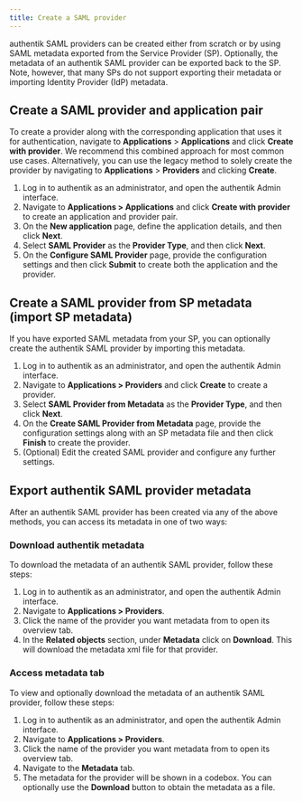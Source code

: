 ```yaml
---
title: Create a SAML provider
---
```


authentik SAML providers can be created either from scratch or by using SAML metadata exported from the Service Provider (SP). Optionally, the metadata of an authentik SAML provider can be exported back to the SP. Note, however, that many SPs do not support exporting their metadata or importing Identity Provider (IdP) metadata.

## Create a SAML provider and application pair

To create a provider along with the corresponding application that uses it for authentication, navigate to **Applications** > **Applications** and click **Create with provider**. We recommend this combined approach for most common use cases. Alternatively, you can use the legacy method to solely create the provider by navigating to **Applications** > **Providers** and clicking **Create**.

1. Log in to authentik as an administrator, and open the authentik Admin interface.
2. Navigate to **Applications > Applications** and click **Create with provider** to create an application and provider pair.
3. On the **New application** page, define the application details, and then click **Next**.
4. Select **SAML Provider** as the **Provider Type**, and then click **Next**.
5. On the **Configure SAML Provider** page, provide the configuration settings and then click **Submit** to create both the application and the provider.

## Create a SAML provider from SP metadata (import SP metadata)

If you have exported SAML metadata from your SP, you can optionally create the authentik SAML provider by importing this metadata.

1. Log in to authentik as an administrator, and open the authentik Admin interface.
2. Navigate to **Applications > Providers** and click **Create** to create a provider.
3. Select **SAML Provider from Metadata** as the **Provider Type**, and then click **Next**.
4. On the **Create SAML Provider from Metadata** page, provide the configuration settings along with an SP metadata file and then click **Finish** to create the provider.
5. (Optional) Edit the created SAML provider and configure any further settings.

## Export authentik SAML provider metadata

After an authentik SAML provider has been created via any of the above methods, you can access its metadata in one of two ways:

### Download authentik metadata

To download the metadata of an authentik SAML provider, follow these steps:

1. Log in to authentik as an administrator, and open the authentik Admin interface.
2. Navigate to **Applications > Providers**.
3. Click the name of the provider you want metadata from to open its overview tab.
4. In the **Related objects** section, under **Metadata** click on **Download**. This will download the metadata xml file for that provider.

### Access metadata tab

To view and optionally download the metadata of an authentik SAML provider, follow these steps:

1. Log in to authentik as an administrator, and open the authentik Admin interface.
2. Navigate to **Applications > Providers**.
3. Click the name of the provider you want metadata from to open its overview tab.
4. Navigate to the **Metadata** tab.
5. The metadata for the provider will be shown in a codebox. You can optionally use the **Download** button to obtain the metadata as a file.
